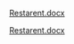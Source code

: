 [Restarent.docx](https://github.com/Ragulraj005/Restaurant_frontend/files/11356254/Restarent.docx)
                                                 
                                                 
         


[Restarent.docx](https://github.com/Ragulraj005/Restaurant_frontend/files/11356279/Restarent.docx)

